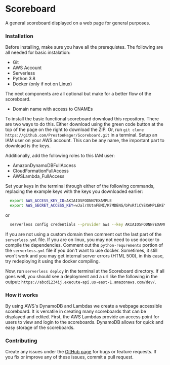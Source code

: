 # Scoreboard

A general scoreboard displayed on a web page for general purposes.

### Installation

Before installing, make sure you have all the prerequistes.
The following are all needed for basic instalation:

 + Git
 + AWS Account
 + Serverless
 + Python 3.8
 + Docker (only if not on Linux)

The next components are all optional but make for a better flow of the scoreboard.

 + Domain name with access to CNAMEs

To install the basic functional scoreboard download this repository.
There are two ways to do this.
Either download using the green code button at the top of the page on the right to download the ZIP.
Or, run `git clone https://github.com/PrestonHager/Scoreboard.git` in a terminal.
Setup an IAM user on your AWS account.
This can be any name, the important part to download is the keys.
<!-- TODO: there is a way to program these roles into the serverless.yml file
      then, we wouldn't need to add these permissions manually. -->
Additionally, add the following roles to this IAM user:

 + AmazonDynamoDBFullAccess
 + CloudFormationFullAccess
 + AWSLambda_FullAccess

Set your keys in the terminal through either of the following commands, replacing the example keys with the keys you downloaded earlier:

```bash
  export AWS_ACCESS_KEY_ID=AKIAIOSFODNN7EXAMPLE
  export AWS_SECRET_ACCESS_KEY=wJalrXUtnFEMI/K7MDENG/bPxRfiCYEXAMPLEKEY
```

or

```bash
  serverless config credentials --provider aws --key AKIAIOSFODNN7EXAMPLE --secret wJalrXUtnFEMI/K7MDENG/bPxRfiCYEXAMPLEKEY
```

If you are not using a custom domain then comment out the last part of the `serverless.yml` file.
If you are on linux, you may not need to use docker to compile the dependencies.
Comment out the `python-requrements` portion of the `serverless.yml` file if you don't want to use docker.
Sometimes, it still won't work and you may get internal server errors (HTML 500), in this case, try redeploying it using the docker compiling.

Now, run `serverless deploy` in the terminal at the Scoreboard directory.
If all goes well, you should see a deployment and a url like the following in the output: `https://abcd1234ij.execute-api.us-east-1.amazonaws.com/dev/`.


### How it works

By using AWS's DynamoDB and Lambdas we create a webpage accessible scoreboard.
It is versatile in creating many scoreboards that can be displayed and edited.
First, the AWS Lambdas provide an access point for users to view and login to the scoreboards.
DynamoDB allows for quick and easy storage of the scoreboards.

### Contributing

Create any issues under the [GitHub page][0] for bugs or feature requests.
If you fix or improve any of these issues, commit a pull request.

[0]: https://github.com/PrestonHager/Scoreboard

